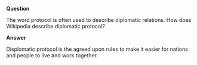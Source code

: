**Question**

The word protocol is often used to describe diplomatic relations. 
How does Wikipedia describe diplomatic protocol?

**Answer**

Displomatic protocol is the agreed upon rules to make it easier for nations and people to live and work together.